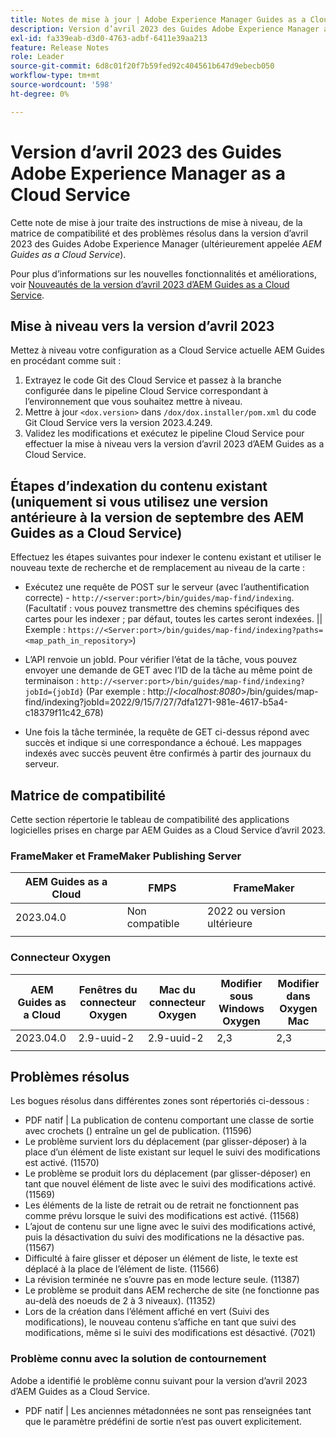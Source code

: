```yaml
---
title: Notes de mise à jour | Adobe Experience Manager Guides as a Cloud Service, version d’avril 2023
description: Version d’avril 2023 des Guides Adobe Experience Manager as a Cloud Service
exl-id: fa339eab-d3d0-4763-adbf-6411e39aa213
feature: Release Notes
role: Leader
source-git-commit: 6d8c01f20f7b59fed92c404561b647d9ebecb050
workflow-type: tm+mt
source-wordcount: '598'
ht-degree: 0%

---
```


# Version d’avril 2023 des Guides Adobe Experience Manager as a Cloud Service

Cette note de mise à jour traite des instructions de mise à niveau, de la matrice de compatibilité et des problèmes résolus dans la version d’avril 2023 des Guides Adobe Experience Manager (ultérieurement appelée *AEM Guides as a Cloud Service*).

Pour plus d’informations sur les nouvelles fonctionnalités et améliorations, voir [Nouveautés de la version d’avril 2023 d’AEM Guides as a Cloud Service](whats-new-2023-4-0.md).

## Mise à niveau vers la version d’avril 2023

Mettez à niveau votre configuration as a Cloud Service actuelle AEM Guides en procédant comme suit :

1. Extrayez le code Git des Cloud Service et passez à la branche configurée dans le pipeline Cloud Service correspondant à l’environnement que vous souhaitez mettre à niveau.
2. Mettre à jour `<dox.version>` dans `/dox/dox.installer/pom.xml` du code Git Cloud Service vers la version 2023.4.249.
3. Validez les modifications et exécutez le pipeline Cloud Service pour effectuer la mise à niveau vers la version d’avril 2023 d’AEM Guides as a Cloud Service.

## Étapes d’indexation du contenu existant (uniquement si vous utilisez une version antérieure à la version de septembre des AEM Guides as a Cloud Service)

Effectuez les étapes suivantes pour indexer le contenu existant et utiliser le nouveau texte de recherche et de remplacement au niveau de la carte :

* Exécutez une requête de POST sur le serveur (avec l’authentification correcte) - `http://<server:port>/bin/guides/map-find/indexing`.
(Facultatif : vous pouvez transmettre des chemins spécifiques des cartes pour les indexer ; par défaut, toutes les cartes seront indexées. || Exemple : `https://<Server:port>/bin/guides/map-find/indexing?paths=<map_path_in_repository>`)

* L’API renvoie un jobId. Pour vérifier l’état de la tâche, vous pouvez envoyer une demande de GET avec l’ID de la tâche au même point de terminaison : `http://<server:port>/bin/guides/map-find/indexing?jobId={jobId}`
(Par exemple : http://&lt;_localhost:8080_>/bin/guides/map-find/indexing?jobId=2022/9/15/7/27/7dfa1271-981e-4617-b5a4-c18379f11c42_678)

* Une fois la tâche terminée, la requête de GET ci-dessus répond avec succès et indique si une correspondance a échoué. Les mappages indexés avec succès peuvent être confirmés à partir des journaux du serveur.

## Matrice de compatibilité

Cette section répertorie le tableau de compatibilité des applications logicielles prises en charge par AEM Guides as a Cloud Service d’avril 2023.

### FrameMaker et FrameMaker Publishing Server

| AEM Guides as a Cloud | FMPS | FrameMaker |
| --- | --- | --- |
| 2023.04.0 | Non compatible | 2022 ou version ultérieure |
| | | |


### Connecteur Oxygen

| AEM Guides as a Cloud | Fenêtres du connecteur Oxygen | Mac du connecteur Oxygen | Modifier sous Windows Oxygen | Modifier dans Oxygen Mac |
| --- | --- | --- | --- | --- |
| 2023.04.0 | 2.9-uuid-2 | 2.9-uuid-2 | 2,3 | 2,3 |
|  |  |  |  |



## Problèmes résolus

Les bogues résolus dans différentes zones sont répertoriés ci-dessous :

* PDF natif | La publication de contenu comportant une classe de sortie avec crochets () entraîne un gel de publication. (11596)
* Le problème survient lors du déplacement (par glisser-déposer) à la place d’un élément de liste existant sur lequel le suivi des modifications est activé. (11570)
* Le problème se produit lors du déplacement (par glisser-déposer) en tant que nouvel élément de liste avec le suivi des modifications activé. (11569)
* Les éléments de la liste de retrait ou de retrait ne fonctionnent pas comme prévu lorsque le suivi des modifications est activé. (11568)
* L’ajout de contenu sur une ligne avec le suivi des modifications activé, puis la désactivation du suivi des modifications ne la désactive pas. (11567)
* Difficulté à faire glisser et déposer un élément de liste, le texte est déplacé à la place de l’élément de liste. (11566)
* La révision terminée ne s’ouvre pas en mode lecture seule. (11387)
* Le problème se produit dans AEM recherche de site (ne fonctionne pas au-delà des noeuds de 2 à 3 niveaux). (11352)
* Lors de la création dans l’élément affiché en vert (Suivi des modifications), le nouveau contenu s’affiche en tant que suivi des modifications, même si le suivi des modifications est désactivé. (7021)

### Problème connu avec la solution de contournement

Adobe a identifié le problème connu suivant pour la version d’avril 2023 d’AEM Guides as a Cloud Service.

* PDF natif | Les anciennes métadonnées ne sont pas renseignées tant que le paramètre prédéfini de sortie n’est pas ouvert explicitement.
